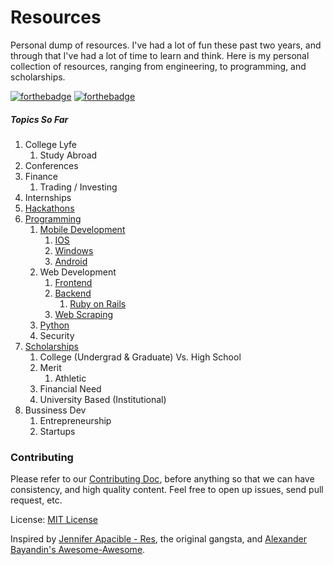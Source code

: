 Resources
=========

Personal dump of resources. I've had a lot of fun these past two years, and through that I've had a lot of time to learn and think. Here is my personal collection of resources, ranging from engineering, to programming, and scholarships.

[![forthebadge](http://forthebadge.com/badges/oooo-kill-em.svg)](http://forthebadge.com) [![forthebadge](http://forthebadge.com/badges/certified-cousin-terio.svg)](http://forthebadge.com)

##### Topics So Far
1. College Lyfe
    1. Study Abroad
2. Conferences 
3. Finance
    1. Trading / Investing
4. Internships
5. [Hackathons](https://github.com/mrcoven94/resources/tree/gh-pages/Hackathons)
6. [Programming](https://github.com/mrcoven94/resources/tree/gh-pages/Programming)
    1. [Mobile Development](https://github.com/mrcoven94/resources/blob/gh-pages/Programming/MobileDev/)
        1. [IOS](https://github.com/mrcoven94/resources/blob/gh-pages/Programming/MobileDev/IOS.md)
        2. [Windows](https://github.com/mrcoven94/resources/blob/gh-pages/Programming/MobileDev/Windows.md)
        3. [Android](https://github.com/HackerCollective/resources/blob/gh-pages/Programming/MobileDev/Android.md)
    2. Web Development
        1. [Frontend](https://github.com/mrcoven94/resources/blob/gh-pages/Programming/WebDev/frontend-webdev.md)
        2. [Backend](https://github.com/mrcoven94/resources/blob/gh-pages/backend.md)
            1. [Ruby on Rails](https://github.com/mrcoven94/resources/blob/gh-pages/Programming/WebDev/RubyOnRails.md)
        3. [Web Scraping](https://github.com/mrcoven94/resources/blob/gh-pages/Programming/Misc/web-scraping.md)
    4. [Python](https://github.com/mrcoven94/resources/blob/gh-pages/Programming/python.md)
    5. Security
7. [Scholarships](https://github.com/mrcoven94/resources/tree/gh-pages/Scholarships)
    1. College (Undergrad & Graduate) Vs. High School
    2. Merit
        1. Athletic
    3. Financial Need
    4. University Based (Institutional)
8. Bussiness Dev 
    1. Entrepreneurship
    2. Startups
    
    
### Contributing
Please refer to our [Contributing Doc](https://github.com/mrcoven94/resources/blob/gh-pages/CONTRIBUTING.md), before anything so that we can have consistency, and high quality content. Feel free to open up issues, send pull request, etc.

License: [MIT License](https://github.com/mrcoven94/resources/blob/gh-pages/LICENSE.md)

Inspired by [Jennifer Apacible - Res](https://github.com/japacible/res), the original gangsta, and [Alexander Bayandin's Awesome-Awesome](https://github.com/bayandin/awesome-awesomeness). 
